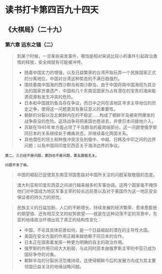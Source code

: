 # 读书打卡第四百九十四天
## 《大棋局》（二十九）
### 第六章 远东之锚（二）

> 到某个时候，一旦某些突发事件，哪怕是相对来说比较小的事件引起政治激情的释放，安全阀就有可能被冲垮。
> * 随着中国实力的增强，以及日益繁荣的台湾开始玩弄一个民族国家正式的分离地位，中国对台湾这种势态的不满日趋强烈。
> * 围绕着南中国海的西沙群岛和南沙群岛，由于中国将南中国海视为其合法的国家世袭遗产，中国和几个东南亚国家为占有潜在的宝贵的海床能源资源有发生冲突的危险。
> * 日本和中国就钓鱼岛存在争议，而日中之间在该地区寻求主导地位的历史之争，使得这一问题更具有象征意义的重要性。
> * 朝鲜的分裂以及北朝鲜内在的不稳定……构成了朝鲜半岛被突然爆发的战争吞没的危险。这场战争将把美国也卷进去，并使日本间接地介入。
> * 苏联在1945年单方面占领了千岛群岛的最南端部分。这一问题使俄罗斯同日本的关系继续处于瘫痪状态，并继续毒化两国关系。
> * 其他潜在的领土和种族冲突涉及到俄中、中越、日韩及中印之间的边界问题；以及中国同印度尼西亚关于海洋边界的争议。
```
第二、三已经不是问题，第四也不是问题，第五跟我无关。

问题不多了嘛。
```
> 中国的崛起已促使其东南亚邻国愈益对中国所关注的问题采取敬服的态度。

> 澳大利亚和印度尼西亚之间进行越来越多的军事协调。这两个国家毫不掩饰他们对中国成为地区军事主宰的较长远前景以及对于美国作为这一地区安全保证者的持久力的担忧。

> 民族主义的日益加剧、人口的不断增长、持续发展的经济繁荣、愈来愈膨胀的期望值、还有相互交叉的权势欲望——就是在这种动荡不定的背景中，东亚的地缘政治环境出现了真正的结构性变化：
> * 中国，不论其具体前景如何，是一个日益崛起的潜在的主导性大国。
> * 美国在安全方面的作用正越来越依赖于同日本的合作。
> * 日本正在探索着发挥一种更为明确的自主的政治作用。
> * 俄罗斯的作用已经大大削弱，与此同时原本由俄罗斯主宰的中亚已成为国际争夺的对象。
> * 朝鲜半岛的分裂状况恐难持续，这使得朝鲜今后的发展方向成为其主要邻国日益关注的地缘战略问题。